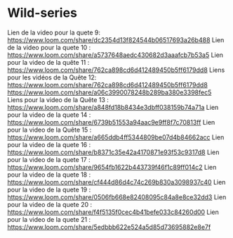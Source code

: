 # Wild-series


Lien de la video pour la quete 9: https://www.loom.com/share/dc2354d13f824544b06517693a26b488
Lien de la video pour la quete 10 : https://www.loom.com/share/a5737648aedc430682d3aaafcb7b53a5
Lien pour la video de la quête 11 : https://www.loom.com/share/762ca898cd6d412489450b5ff6179dd8
Liens pour les vidéos de la  Quête 12: 
https://www.loom.com/share/762ca898cd6d412489450b5ff6179dd8
https://www.loom.com/share/a06c3990078248b289ba380e3398fec5
Liens pour la video de la Quête 13 : https://www.loom.com/share/a848fd18b8434e3dbff038159b74a71a
Lien pour la video de la quete 14 : https://www.loom.com/share/6739b51553a94aac9e9ff8f7c70813ff
Lien pour la video de la Quête 15 : https://www.loom.com/share/a665ddb4ff5344809be07d4b84662acc
Lien pour la video de la quete 16 : https://www.loom.com/share/b8371c35e42a4170871e93f53c9317d8
Lien pour la video de la quete 17 : https://www.loom.com/share/9654fb1622b443739f46f1c89ff014c2
Lien pour la video de la quete 18 : https://www.loom.com/share/cf444d86d4c74c269b830a3098937c40
Lien pour la video de la quete 19 : https://www.loom.com/share/0506fb668e82408095c84a8e8ce32dd3
Lien pour la video de la quete 20 : https://www.loom.com/share/f4f5135f0cec4b41befe033c84260d00
Lien pour la video de la quete 21 : https://www.loom.com/share/5edbbb622e524a5d85d73695882e8e7f